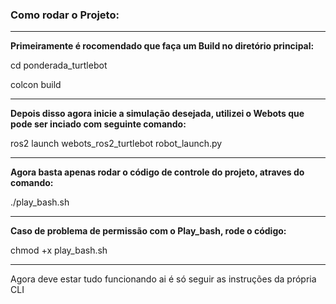 ### Como rodar o Projeto:

---

**Primeiramente é rocomendado que faça um Build no diretório principal:**

cd ponderada_turtlebot

colcon build

---

**Depois disso agora inicie a simulação desejada, utilizei o Webots que pode ser inciado com seguinte comando:**

ros2 launch webots_ros2_turtlebot robot_launch.py

---

**Agora basta apenas rodar o código de controle do projeto, atraves do comando:**

./play_bash.sh

---

**Caso de problema de permissão com o Play_bash, rode o código:**

chmod +x play_bash.sh

---

Agora deve estar tudo funcionando ai é só seguir as instruções da própria CLI

